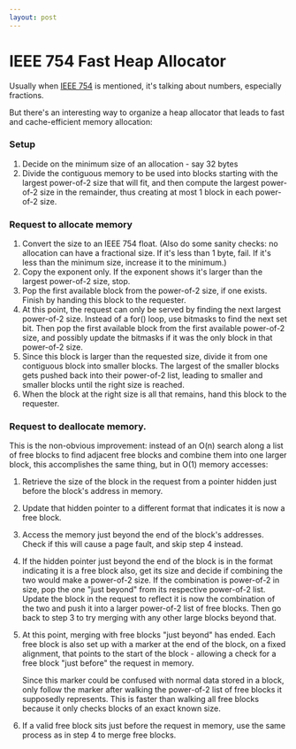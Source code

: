 ```yaml
---
layout: post
---
```


# IEEE 754 Fast Heap Allocator

Usually when [IEEE 754](https://en.wikipedia.org/wiki/IEEE_754) is mentioned,
it's talking about numbers, especially fractions.

But there's an interesting way to organize a heap allocator that leads to
fast and cache-efficient memory allocation:

### Setup

1. Decide on the minimum size of an allocation - say 32 bytes
2. Divide the contiguous memory to be used into blocks starting with the
   largest power-of-2 size that will fit, and then compute the largest
   power-of-2 size in the remainder, thus creating at most 1 block in
   each power-of-2 size.

### Request to allocate memory

1. Convert the size to an IEEE 754 float. (Also do some sanity checks:
   no allocation can have a fractional size. If it's less than 1 byte, fail.
   If it's less than the minimum size, increase it to the minimum.)
2. Copy the exponent only. If the exponent shows it's larger than the largest
   power-of-2 size, stop.
3. Pop the first available block from the power-of-2 size, if one exists.
   Finish by handing this block to the requester.
4. At this point, the request can only be served by finding the next largest
   power-of-2 size. Instead of a for() loop, use bitmasks to find the next
   set bit. Then pop the first available block from the first available
   power-of-2 size, and possibly update the bitmasks if it was the only block
   in that power-of-2 size.
5. Since this block is larger than the requested size, divide it from one
   contiguous block into smaller blocks. The largest of the smaller blocks
   gets pushed back into their power-of-2 list, leading to smaller and smaller
   blocks until the right size is reached.
6. When the block at the right size is all that remains, hand this block to
   the requester.

### Request to deallocate memory.

This is the non-obvious improvement: instead of an O(n) search along a list
of free blocks to find adjacent free blocks and combine them into one
larger block, this accomplishes the same thing, but in O(1) memory
accesses:

1. Retrieve the size of the block in the request from a pointer hidden just
   before the block's address in memory.
2. Update that hidden pointer to a different format that indicates it is
   now a free block.
3. Access the memory just beyond the end of the block's addresses. Check if
   this will cause a page fault, and skip step 4 instead.
4. If the hidden pointer just beyond the end of the block is in the format
   indicating it is a free block also, get its size and decide if combining
   the two would make a power-of-2 size. If the combination is power-of-2 in
   size, pop the one "just beyond" from its respective power-of-2 list.
   Update the block in the request to reflect it is now the combination of
   the two and push it into a larger power-of-2 list of free blocks. Then
   go back to step 3 to try merging with any other large blocks beyond that.
5. At this point, merging with free blocks "just beyond" has ended. Each
   free block is also set up with a marker at the end of the block, on a
   fixed alignment, that points to the start of the block - allowing a check
   for a free block "just before" the request in memory.

   Since this marker could be confused with normal data stored in a block,
   only follow the marker after walking the power-of-2 list of free blocks
   it supposedly represents. This is faster than walking all free blocks
   because it only checks blocks of an exact known size.
6. If a valid free block sits just before the request in memory, use the
   same process as in step 4 to merge free blocks.
